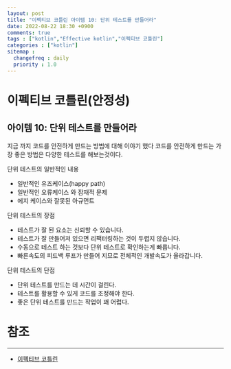 ```yaml
---
layout: post
title: "이펙티브 코틀린 아이템 10: 단위 테스트를 만들어라"
date: 2022-08-22 18:30 +0900
comments: true
tags : ["kotlin","Effective kotlin","이펙티브 코틀린"]
categories : ["kotlin"]
sitemap :
  changefreq : daily
  priority : 1.0
---
```


# 이펙티브 코틀린(안정성)
## 아이템 10: 단위 테스트를 만들어라

지금 까지 코드를 안전하게 만드는 방법에 대해 이야기 했다 
코드를 안전하게 만드는 가장 좋은 방법은 다양한 테스트를 해보는것이다.

단위 테스트의 일반적인 내용

* 일반적인 유즈케이스(happy path) 
* 일반적인 오류케이스 와 잠재적 문제
* 에지 케이스와 잘못된 아규먼트

단위 테스트의 장점

* 테스트가 잘 된 요소는 신뢰할 수 있습니다.
* 테스트가 잘 만들어저 있으면 리팩터링하는 것이 두렵지 않습니다.
* 수동으로 테스트 하는 것보다 단위 테스트로 확인하는게 빠릅니다.
* 빠른속도의 피드백 루프가 만들어 지므로 전체적인 개발속도가 올라갑니다.

단위 테스트의 단점

* 단위 테스트를 만드는 데 시간이 걸린다.
* 테스트를 활용할 수 있게 코드를 조정해야 한다.
* 좋은 단위 테스트를 만드는 작업이 꽤 어렵다. 


# 참조

-----
* [이펙티브 코틀린](http://www.yes24.com/Product/Goods/106225986)

